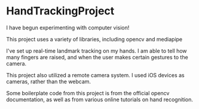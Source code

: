 # HandTrackingProject

I have begun experimenting with computer vision! 

This project uses a variety of libraries, including opencv and mediapipe

I've set up real-time landmark tracking on my hands. I am able to tell how many fingers are raised, and when the user makes certain gestures to the camera.

This project also utilized a remote camera system. I used iOS devices as cameras, rather than the webcam. 

Some boilerplate code from this project is from the official opencv documentation, as well as from various online tutorials on hand recognition. 
